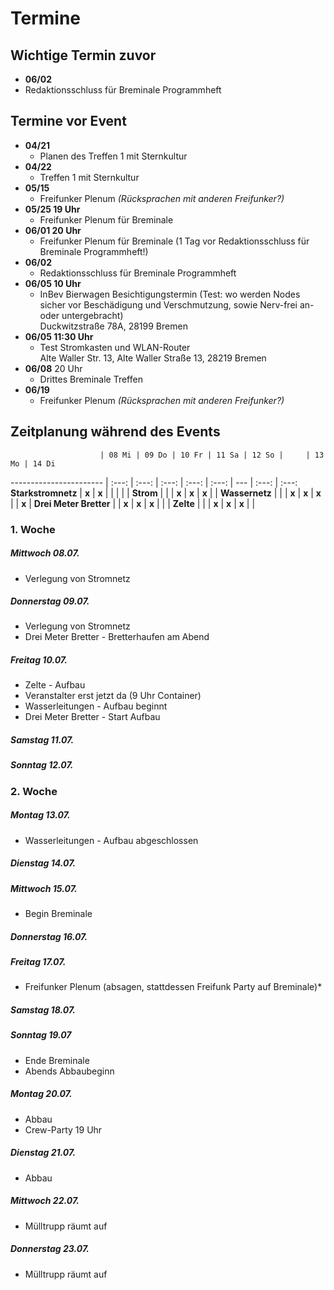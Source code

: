 # Termine

## Wichtige Termin zuvor
* **06/02**
 * Redaktionsschluss für Breminale Programmheft

## Termine vor Event
* **04/21**
  * Planen des Treffen 1 mit Sternkultur
* **04/22**
  * Treffen 1 mit Sternkultur
* **05/15**
  * Freifunker Plenum *(Rücksprachen mit anderen Freifunker?)*
* **05/25 19 Uhr**
  * Freifunker Plenum für Breminale
* **06/01 20 Uhr**
  * Freifunker Plenum für Breminale (1 Tag vor Redaktionsschluss für Breminale Programmheft!)
* **06/02**
  * Redaktionsschluss für Breminale Programmheft
* **06/05 10 Uhr**
  * InBev Bierwagen Besichtigungstermin (Test: wo werden Nodes sicher vor Beschädigung und Verschmutzung, sowie Nerv-frei an- oder untergebracht)  
    Duckwitzstraße 78A, 28199 Bremen
* **06/05 11:30 Uhr**
  * Test Stromkasten und WLAN-Router  
    Alte Waller Str. 13, Alte Waller Straße 13, 28219 Bremen
* **06/08** 20 Uhr
  * Drittes Breminale Treffen
* **06/19**
  * Freifunker Plenum *(Rücksprachen mit anderen Freifunker?)*

## Zeitplanung während des Events


                        | 08 Mi | 09 Do | 10 Fr | 11 Sa | 12 So |     | 13 Mo | 14 Di
----------------------- | :---: | :---: | :---: | :---: | :---: | --- | :---: | :---:
**Starkstromnetz**      | **x** | **x** |       |       |       |     |
**Strom**               |       |       | **x** | **x** | **x** |     |
**Wassernetz**          |       |       | **x** | **x** | **x** |     | **x** |
**Drei Meter Bretter**  |       | **x** | **x** | **x** |       |     |
**Zelte**               |       |       | **x** | **x** | **x** |     |


### 1. Woche
##### Mittwoch 08.07.
* Verlegung von Stromnetz

##### Donnerstag 09.07.
* Verlegung von Stromnetz
* Drei Meter Bretter - Bretterhaufen am Abend

##### Freitag 10.07.
* Zelte - Aufbau
* Veranstalter erst jetzt da (9 Uhr Container)
* Wasserleitungen - Aufbau beginnt
* Drei Meter Bretter - Start Aufbau

##### Samstag 11.07.

##### Sonntag 12.07.

### 2. Woche

##### Montag 13.07.
* Wasserleitungen - Aufbau abgeschlossen

##### Dienstag 14.07.

##### Mittwoch 15.07.
* Begin Breminale

##### Donnerstag 16.07.

##### Freitag 17.07.
* Freifunker Plenum (absagen, stattdessen Freifunk Party auf Breminale)*

##### Samstag 18.07.

##### Sonntag 19.07
* Ende Breminale
* Abends Abbaubeginn

##### Montag 20.07.
* Abbau
* Crew-Party 19 Uhr

##### Dienstag 21.07.
* Abbau

##### Mittwoch 22.07.
* Mülltrupp räumt auf

##### Donnerstag 23.07.
* Mülltrupp räumt auf